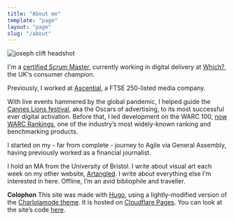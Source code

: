 ```yaml
---
title: "About me"
template: "page"
layout: "page"
slug: "/about"
---
```


![joseph clift headshot](/media/joseph-clift-headshot-2021.jpeg)

I'm a [certified Scrum Master](/media/josephclift_PSMI_certificate.pdf), currently working in digital delivery at [Which?](https://which.co.uk), the UK's consumer champion.

Previously, I worked at [Ascential](https://www.ascential.com/), a FTSE 250-listed media company.

With live events hammered by the global pandemic, I helped guide the [Cannes Lions festival](https://canneslions.com), aka the Oscars of advertising, to its most successful ever digital activation. Before that, I led development on the WARC 100, [now WARC Rankings](https://www.warc.com/rankings), one of the industry’s most widely-known ranking and benchmarking products.

I started on my - far from complete - journey to Agile via General Assembly, having previously worked as a financial journalist.

I hold an MA from the University of Bristol. I write about visual art each week on my other website, [Artangled](http://artangled.com). I write about everything else I’m interested in here. Offline, I’m an avid bibliophile and traveller.

**Colophon**
This site was made with [Hugo](https://gohugo.io/), using a lightly-modified version of the [Charlolamode theme](https://themes.gohugo.io/themes/hugo-theme-charlolamode/). It is hosted on [Cloudflare Pages](https://pages.cloudflare.com/). You can look at the site’s code [here](https://github.com/JMDKC/2023-personal-site).
